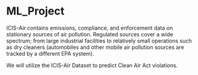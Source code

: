 # ML_Project
ICIS-Air contains emissions, compliance, and enforcement data on stationary sources of air pollution. Regulated sources cover a wide spectrum; from large industrial facilities to relatively small operations such as dry cleaners (automobiles and other mobile air pollution sources are tracked by a different EPA system).

We will utilize the ICIS-Air Dataset to predict Clean Air Act violations.
